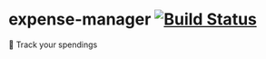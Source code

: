 # expense-manager [![Build Status](https://travis-ci.org/mitul45/expense-manager.svg?branch=master)](https://travis-ci.org/mitul45/expense-manager)
💸 Track your spendings
